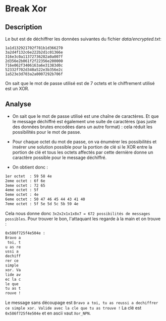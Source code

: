 # Break Xor

## Description 

Le but est de déchiffrer les données suivantes du fichier *data/encrypted.txt*: 

```hex
1a1d132921702f781b1d366270
3a2d4f132c6e222b2d1c01366e
316e3c0a11372736282a0a007f
2d356e2b061f2f22356e200000
716e062f3406163a6e31383d0c
52332f702d340a522e3b356e2c
1a523e3d703a2a0007292b706f
```
On sait que le mot de passe utilisé est de 7 octets et le chiffrement utilisé 
est un XOR.

## Analyse

- On sait que le mot de passe utilisé est une chaîne de caractères. Et que le 
message déchiffré est également une suite de caractères (pas juste des données brutes
encodées dans un autre format) : cela réduit les possibilités pour 
le mot de passe.

- Pour chaque octet du mot de passe, on va énumérer les possibilités 
et insérer une solution possible pour la portion de clé si le XOR entre la 
portion de clé et tous les octets affectés par cette dernière donne un 
caractère possible pour le message déchiffré. 

- On obtient donc : 

```txt
1er octet  : 59 58 4e 
2eme octet : 6f 6e 
3eme octet : 72 65 
4eme octet : 5f 
5eme octet : 4e 
6eme octet : 50 47 46 45 44 43 41 40 
7eme octet : 5f 5e 5d 5c 5b 59 4e 
```
Cela nous donne donc `3x2x2x1x1x8x7 = 672 possibilités de messages possibles`. 
Pour trouver le bon, l'attaquant les regarde à la main et on trouve : 

```txt
0x586f725f4e504e : 
Bravo a
 toi, t
u as re
ussi a 
dechiff
rer ce 
simple 
xor. Va
lide av
ec la c
le que 
tu as t
rouve !
``` 

Le message sans découpage est `Bravo a toi, tu as reussi a dechiffrer ce simple xor. Valide avec la cle que tu as trouve !`
La clé est `0x586f725f4e504e` et en ascii vaut `Xor_NPN`.
